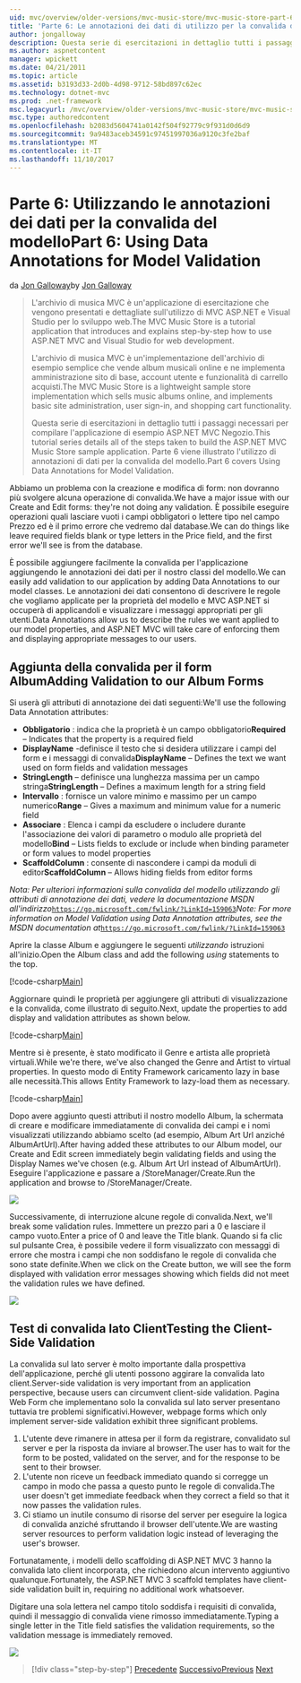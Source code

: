 ```yaml
---
uid: mvc/overview/older-versions/mvc-music-store/mvc-music-store-part-6
title: 'Parte 6: Le annotazioni dei dati di utilizzo per la convalida del modello | Documenti Microsoft'
author: jongalloway
description: Questa serie di esercitazioni in dettaglio tutti i passaggi necessari per compilare l'applicazione di esempio ASP.NET MVC Negozio. Parte 6 viene illustrato l'utilizzo di annotazioni di dati per il modello V...
ms.author: aspnetcontent
manager: wpickett
ms.date: 04/21/2011
ms.topic: article
ms.assetid: b3193d33-2d0b-4d98-9712-58bd897c62ec
ms.technology: dotnet-mvc
ms.prod: .net-framework
msc.legacyurl: /mvc/overview/older-versions/mvc-music-store/mvc-music-store-part-6
msc.type: authoredcontent
ms.openlocfilehash: b2083d5604741a0142f504f92779c9f931d0d6d9
ms.sourcegitcommit: 9a9483aceb34591c97451997036a9120c3fe2baf
ms.translationtype: MT
ms.contentlocale: it-IT
ms.lasthandoff: 11/10/2017
---
```

<a name="part-6-using-data-annotations-for-model-validation"></a><span data-ttu-id="b7a70-104">Parte 6: Utilizzando le annotazioni dei dati per la convalida del modello</span><span class="sxs-lookup"><span data-stu-id="b7a70-104">Part 6: Using Data Annotations for Model Validation</span></span>
====================
<span data-ttu-id="b7a70-105">da [Jon Galloway](https://github.com/jongalloway)</span><span class="sxs-lookup"><span data-stu-id="b7a70-105">by [Jon Galloway](https://github.com/jongalloway)</span></span>

> <span data-ttu-id="b7a70-106">L'archivio di musica MVC è un'applicazione di esercitazione che vengono presentati e dettagliate sull'utilizzo di MVC ASP.NET e Visual Studio per lo sviluppo web.</span><span class="sxs-lookup"><span data-stu-id="b7a70-106">The MVC Music Store is a tutorial application that introduces and explains step-by-step how to use ASP.NET MVC and Visual Studio for web development.</span></span>  
>   
> <span data-ttu-id="b7a70-107">L'archivio di musica MVC è un'implementazione dell'archivio di esempio semplice che vende album musicali online e ne implementa amministrazione sito di base, account utente e funzionalità di carrello acquisti.</span><span class="sxs-lookup"><span data-stu-id="b7a70-107">The MVC Music Store is a lightweight sample store implementation which sells music albums online, and implements basic site administration, user sign-in, and shopping cart functionality.</span></span>  
>   
> <span data-ttu-id="b7a70-108">Questa serie di esercitazioni in dettaglio tutti i passaggi necessari per compilare l'applicazione di esempio ASP.NET MVC Negozio.</span><span class="sxs-lookup"><span data-stu-id="b7a70-108">This tutorial series details all of the steps taken to build the ASP.NET MVC Music Store sample application.</span></span> <span data-ttu-id="b7a70-109">Parte 6 viene illustrato l'utilizzo di annotazioni di dati per la convalida del modello.</span><span class="sxs-lookup"><span data-stu-id="b7a70-109">Part 6 covers Using Data Annotations for Model Validation.</span></span>


<span data-ttu-id="b7a70-110">Abbiamo un problema con la creazione e modifica di form: non dovranno più svolgere alcuna operazione di convalida.</span><span class="sxs-lookup"><span data-stu-id="b7a70-110">We have a major issue with our Create and Edit forms: they're not doing any validation.</span></span> <span data-ttu-id="b7a70-111">È possibile eseguire operazioni quali lasciare vuoti i campi obbligatori o lettere tipo nel campo Prezzo ed è il primo errore che vedremo dal database.</span><span class="sxs-lookup"><span data-stu-id="b7a70-111">We can do things like leave required fields blank or type letters in the Price field, and the first error we'll see is from the database.</span></span>

<span data-ttu-id="b7a70-112">È possibile aggiungere facilmente la convalida per l'applicazione aggiungendo le annotazioni dei dati per il nostro classi del modello.</span><span class="sxs-lookup"><span data-stu-id="b7a70-112">We can easily add validation to our application by adding Data Annotations to our model classes.</span></span> <span data-ttu-id="b7a70-113">Le annotazioni dei dati consentono di descrivere le regole che vogliamo applicate per la proprietà del modello e MVC ASP.NET si occuperà di applicandoli e visualizzare i messaggi appropriati per gli utenti.</span><span class="sxs-lookup"><span data-stu-id="b7a70-113">Data Annotations allow us to describe the rules we want applied to our model properties, and ASP.NET MVC will take care of enforcing them and displaying appropriate messages to our users.</span></span>

## <a name="adding-validation-to-our-album-forms"></a><span data-ttu-id="b7a70-114">Aggiunta della convalida per il form Album</span><span class="sxs-lookup"><span data-stu-id="b7a70-114">Adding Validation to our Album Forms</span></span>

<span data-ttu-id="b7a70-115">Si userà gli attributi di annotazione dei dati seguenti:</span><span class="sxs-lookup"><span data-stu-id="b7a70-115">We'll use the following Data Annotation attributes:</span></span>

- <span data-ttu-id="b7a70-116">**Obbligatorio** : indica che la proprietà è un campo obbligatorio</span><span class="sxs-lookup"><span data-stu-id="b7a70-116">**Required** – Indicates that the property is a required field</span></span>
- <span data-ttu-id="b7a70-117">**DisplayName** -definisce il testo che si desidera utilizzare i campi del form e i messaggi di convalida</span><span class="sxs-lookup"><span data-stu-id="b7a70-117">**DisplayName** – Defines the text we want used on form fields and validation messages</span></span>
- <span data-ttu-id="b7a70-118">**StringLength** – definisce una lunghezza massima per un campo stringa</span><span class="sxs-lookup"><span data-stu-id="b7a70-118">**StringLength** – Defines a maximum length for a string field</span></span>
- <span data-ttu-id="b7a70-119">**Intervallo** : fornisce un valore minimo e massimo per un campo numerico</span><span class="sxs-lookup"><span data-stu-id="b7a70-119">**Range** – Gives a maximum and minimum value for a numeric field</span></span>
- <span data-ttu-id="b7a70-120">**Associare** : Elenca i campi da escludere o includere durante l'associazione dei valori di parametro o modulo alle proprietà del modello</span><span class="sxs-lookup"><span data-stu-id="b7a70-120">**Bind** – Lists fields to exclude or include when binding parameter or form values to model properties</span></span>
- <span data-ttu-id="b7a70-121">**ScaffoldColumn** : consente di nascondere i campi da moduli di editor</span><span class="sxs-lookup"><span data-stu-id="b7a70-121">**ScaffoldColumn** – Allows hiding fields from editor forms</span></span>

<span data-ttu-id="b7a70-122">*Nota: Per ulteriori informazioni sulla convalida del modello utilizzando gli attributi di annotazione dei dati, vedere la documentazione MSDN all'indirizzo*[`https://go.microsoft.com/fwlink/?LinkId=159063`](https://go.microsoft.com/fwlink/?LinkId=159063)</span><span class="sxs-lookup"><span data-stu-id="b7a70-122">*Note: For more information on Model Validation using Data Annotation attributes, see the MSDN documentation at*[`https://go.microsoft.com/fwlink/?LinkId=159063`](https://go.microsoft.com/fwlink/?LinkId=159063)</span></span>

<span data-ttu-id="b7a70-123">Aprire la classe Album e aggiungere le seguenti *utilizzando* istruzioni all'inizio.</span><span class="sxs-lookup"><span data-stu-id="b7a70-123">Open the Album class and add the following *using* statements to the top.</span></span>

[!code-csharp[Main](mvc-music-store-part-6/samples/sample1.cs)]

<span data-ttu-id="b7a70-124">Aggiornare quindi le proprietà per aggiungere gli attributi di visualizzazione e la convalida, come illustrato di seguito.</span><span class="sxs-lookup"><span data-stu-id="b7a70-124">Next, update the properties to add display and validation attributes as shown below.</span></span>

[!code-csharp[Main](mvc-music-store-part-6/samples/sample2.cs)]

<span data-ttu-id="b7a70-125">Mentre si è presente, è stato modificato il Genre e artista alle proprietà virtuali.</span><span class="sxs-lookup"><span data-stu-id="b7a70-125">While we're there, we've also changed the Genre and Artist to virtual properties.</span></span> <span data-ttu-id="b7a70-126">In questo modo di Entity Framework caricamento lazy in base alle necessità.</span><span class="sxs-lookup"><span data-stu-id="b7a70-126">This allows Entity Framework to lazy-load them as necessary.</span></span>

[!code-csharp[Main](mvc-music-store-part-6/samples/sample3.cs)]

<span data-ttu-id="b7a70-127">Dopo avere aggiunto questi attributi il nostro modello Album, la schermata di creare e modificare immediatamente di convalida dei campi e i nomi visualizzati utilizzando abbiamo scelto (ad esempio, Album Art Url anziché AlbumArtUrl).</span><span class="sxs-lookup"><span data-stu-id="b7a70-127">After having added these attributes to our Album model, our Create and Edit screen immediately begin validating fields and using the Display Names we've chosen (e.g. Album Art Url instead of AlbumArtUrl).</span></span> <span data-ttu-id="b7a70-128">Eseguire l'applicazione e passare a /StoreManager/Create.</span><span class="sxs-lookup"><span data-stu-id="b7a70-128">Run the application and browse to /StoreManager/Create.</span></span>

![](mvc-music-store-part-6/_static/image1.png)

<span data-ttu-id="b7a70-129">Successivamente, di interruzione alcune regole di convalida.</span><span class="sxs-lookup"><span data-stu-id="b7a70-129">Next, we'll break some validation rules.</span></span> <span data-ttu-id="b7a70-130">Immettere un prezzo pari a 0 e lasciare il campo vuoto.</span><span class="sxs-lookup"><span data-stu-id="b7a70-130">Enter a price of 0 and leave the Title blank.</span></span> <span data-ttu-id="b7a70-131">Quando si fa clic sul pulsante Crea, è possibile vedere il form visualizzato con messaggi di errore che mostra i campi che non soddisfano le regole di convalida che sono state definite.</span><span class="sxs-lookup"><span data-stu-id="b7a70-131">When we click on the Create button, we will see the form displayed with validation error messages showing which fields did not meet the validation rules we have defined.</span></span>

![](mvc-music-store-part-6/_static/image2.png)

## <a name="testing-the-client-side-validation"></a><span data-ttu-id="b7a70-132">Test di convalida lato Client</span><span class="sxs-lookup"><span data-stu-id="b7a70-132">Testing the Client-Side Validation</span></span>

<span data-ttu-id="b7a70-133">La convalida sul lato server è molto importante dalla prospettiva dell'applicazione, perché gli utenti possono aggirare la convalida lato client.</span><span class="sxs-lookup"><span data-stu-id="b7a70-133">Server-side validation is very important from an application perspective, because users can circumvent client-side validation.</span></span> <span data-ttu-id="b7a70-134">Pagina Web Form che implementano solo la convalida sul lato server presentano tuttavia tre problemi significativi.</span><span class="sxs-lookup"><span data-stu-id="b7a70-134">However, webpage forms which only implement server-side validation exhibit three significant problems.</span></span>

1. <span data-ttu-id="b7a70-135">L'utente deve rimanere in attesa per il form da registrare, convalidato sul server e per la risposta da inviare al browser.</span><span class="sxs-lookup"><span data-stu-id="b7a70-135">The user has to wait for the form to be posted, validated on the server, and for the response to be sent to their browser.</span></span>
2. <span data-ttu-id="b7a70-136">L'utente non riceve un feedback immediato quando si corregge un campo in modo che passa a questo punto le regole di convalida.</span><span class="sxs-lookup"><span data-stu-id="b7a70-136">The user doesn't get immediate feedback when they correct a field so that it now passes the validation rules.</span></span>
3. <span data-ttu-id="b7a70-137">Ci stiamo un inutile consumo di risorse del server per eseguire la logica di convalida anziché sfruttando il browser dell'utente.</span><span class="sxs-lookup"><span data-stu-id="b7a70-137">We are wasting server resources to perform validation logic instead of leveraging the user's browser.</span></span>

<span data-ttu-id="b7a70-138">Fortunatamente, i modelli dello scaffolding di ASP.NET MVC 3 hanno la convalida lato client incorporata, che richiedono alcun intervento aggiuntivo qualunque.</span><span class="sxs-lookup"><span data-stu-id="b7a70-138">Fortunately, the ASP.NET MVC 3 scaffold templates have client-side validation built in, requiring no additional work whatsoever.</span></span>

<span data-ttu-id="b7a70-139">Digitare una sola lettera nel campo titolo soddisfa i requisiti di convalida, quindi il messaggio di convalida viene rimosso immediatamente.</span><span class="sxs-lookup"><span data-stu-id="b7a70-139">Typing a single letter in the Title field satisfies the validation requirements, so the validation message is immediately removed.</span></span>

![](mvc-music-store-part-6/_static/image3.png)


>[!div class="step-by-step"]
<span data-ttu-id="b7a70-140">[Precedente](mvc-music-store-part-5.md)
[Successivo](mvc-music-store-part-7.md)</span><span class="sxs-lookup"><span data-stu-id="b7a70-140">[Previous](mvc-music-store-part-5.md)
[Next](mvc-music-store-part-7.md)</span></span>
